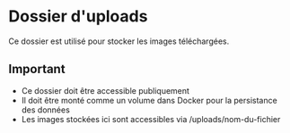 # Dossier d'uploads

Ce dossier est utilisé pour stocker les images téléchargées.

## Important
- Ce dossier doit être accessible publiquement
- Il doit être monté comme un volume dans Docker pour la persistance des données
- Les images stockées ici sont accessibles via /uploads/nom-du-fichier
